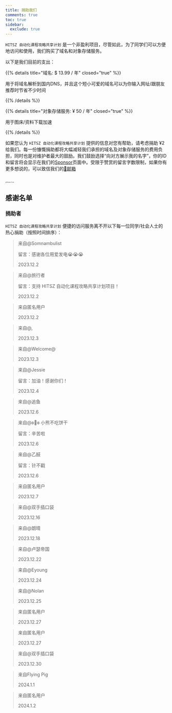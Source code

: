 ```yaml
---
title: 捐助我们
comments: true
toc: true
sidebar:
  exclude: true
---
```


`HITSZ 自动化课程攻略共享计划` 是一个非盈利项目，尽管如此，为了同学们可以方便地访问和使用，我们购买了域名和对象存储服务。

以下是我们目前的支出：

{{% details title="域名: $ 13.99 / 年" closed="true" %}}

用于将域名解析到国内DNS，并且这个短小可爱的域名可以为你输入网址/跟朋友推荐时节省不少时间

{{% /details %}}

{{% details title="对象存储服务: ¥ 50 / 年" closed="true" %}}

用于图床/资料下载加速

{{% /details %}}

如果您认为 `HITSZ 自动化课程攻略共享计划` 提供的信息对您有帮助，请考虑捐助 ¥2 给我们。每一份慷慨捐助都将大幅减轻我们承担的域名及对象存储服务的费用负担，同时也是对维护者最大的鼓励。我们鼓励选择“向对方展示我的名字”，你的ID和留言将会显示在我们的[Sponsor](https://hoa.moe/sponsor/)页面中。受限于赞赏的留言字数限制，如果你有更多想说的，可以致信我们的[📮邮箱](mailto:hi@hoa.moe)

<br>
<img src="https://mitcher-1316637614.cos.ap-nanjing.myqcloud.com/hoa/20231112170457.png?imageSlim" alt="Reward_Code" style="zoom:25%; display: block; margin: 0 auto;" />

## 感谢名单

### 捐助者

`HITSZ 自动化课程攻略共享计划` 便捷的访问服务离不开以下每一位同学/社会人士的热心捐助（按照时间排序）：

> 来自@Somnambulist
>
> 留言：感谢各位用爱发电😭😭😭
>
> 2023.12.2

> 来自@旅行者
>
> 留言：支持 HITSZ 自动化课程攻略共享计划项目！
>
> 2023.12.2

> 来自匿名用户
>
> 2023.12.2

> 来自@,
>
> 2023.12.3

> 来自@Welcome@
>
> 2023.12.3

> 来自@Jessie
>
> 留言：加油！感谢你们！
>
> 2023.12.4

> 来自@追鱼
>
> 2023.12.6

>来自@ʚ🧸ɞ  小熊不吃饼干
>
>留言：辛苦啦
>
>2023.12.6

>来自@乙醛
>
>留言：针不戳
>
>2023.12.6

>来自匿名用户
>
>2023.12.7

>来自@双手插口袋
>
>2023.12.16

>来自@朗晴
>
>2023.12.18

>来自@卢瑟帝国
>
>2023.12.22

>来自@Eyoung
>
>2023.12.24

>来自@Nolan
>
>2023.12.25

>来自匿名用户
>
>2023.12.27

>来自匿名用户
>
>2023.12.27

>来自@双手插口袋
>
>2023.12.30

> 来自Flying Pig
>
> 2024.1.1

> 来自匿名用户
>
> 2024.1.2
